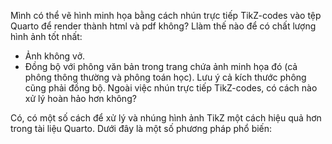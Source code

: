 Mình có thể vẽ hình minh họa bằng cách nhún trực tiếp TikZ-codes vào tệp Quarto để render thành html và pdf không? Llàm thế nào để có chất lượng hình ảnh tốt nhất:

- Ảnh không vở.
- Đồng bộ với phông văn bản trong trang chứa ảnh minh họa đó (cả phông thông thường và phông toán học). Lưu ý cả kích thước phông cũng phải đồng bộ.
  Ngoài việc nhún trực tiếp TikZ-codes, có cách nào xử lý hoàn hảo hơn không?

Có, có một số cách để xử lý và nhúng hình ảnh TikZ một cách hiệu quả hơn trong tài liệu Quarto. Dưới đây là một số phương pháp phổ biến:


